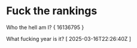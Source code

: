 # Fuck the rankings

Who the hell am I?
{ 16136795 }

What fucking year is it?
[ 2025-03-16T22:26:40Z ]
